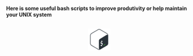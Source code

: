 #### Here is some useful bash scripts to improve produtivity or help maintain your UNIX system
##

##
<div align="center" style="display: inline_block">
  <img align="center" alt="Shell-Script" height="60" width="60" src="https://raw.githubusercontent.com/devicons/devicon/master/icons/bash/bash-original.svg">‎ 
</div>


